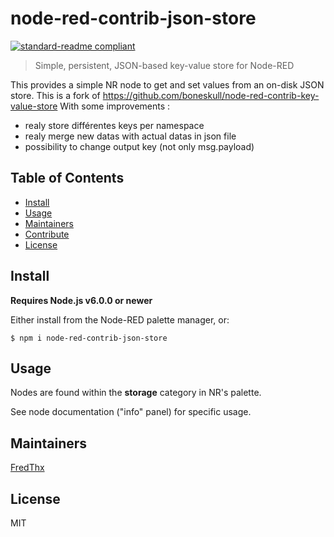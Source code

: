 # node-red-contrib-json-store

[![standard-readme compliant](https://img.shields.io/badge/standard--readme-OK-green.svg?style=flat-square)](https://github.com/RichardLitt/standard-readme)

> Simple, persistent, JSON-based key-value store for Node-RED

This provides a simple NR node to get and set values from an on-disk JSON store.
This is a fork of  https://github.com/boneskull/node-red-contrib-key-value-store
With some improvements :
- realy store différentes keys per namespace
- realy merge new datas with actual datas in json file
- possibility to change output key (not only msg.payload)


## Table of Contents

- [Install](#install)
- [Usage](#usage)
- [Maintainers](#maintainers)
- [Contribute](#contribute)
- [License](#license)

## Install

**Requires Node.js v6.0.0 or newer**

Either install from the Node-RED palette manager, or:

```
$ npm i node-red-contrib-json-store
```

## Usage

Nodes are found within the **storage** category in NR's palette.  

See node documentation ("info" panel) for specific usage.

## Maintainers

[FredThx](https://github.com/FredThx)

## License

MIT

